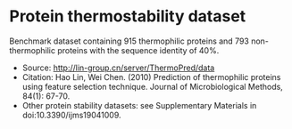 # Protein thermostability dataset

Benchmark dataset containing 915 thermophilic proteins and 793 non-thermophilic proteins with the sequence identity of 40%.

 * Source: http://lin-group.cn/server/ThermoPred/data
 * Citation: Hao Lin, Wei Chen. (2010) Prediction of thermophilic proteins using feature selection technique. Journal of Microbiological Methods, 84(1): 67-70.
 * Other protein stability datasets: see Supplementary Materials in doi:10.3390/ijms19041009.
